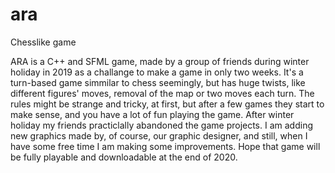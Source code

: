 # ara
Chesslike game

ARA is a C++ and SFML game, made by a group of friends during winter holiday in 2019 as a challange to make a game in only two weeks. It's a turn-based game simmilar to chess seemingly, but has huge twists, like different figures' moves, removal of the map or two moves each turn. The rules might be strange and tricky, at first, but after a few games they start to make sense, and you have a lot of fun playing the game. After winter holiday my friends practiclally abandoned the game projects. I am adding new graphics made by, of course, our graphic designer, and still, when I have some free time I am making some improvements. Hope that game will be fully playable and downloadable at the end of 2020.
